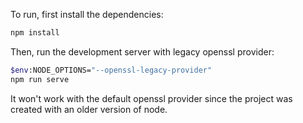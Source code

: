 To run, first install the dependencies:

```bash
npm install
```

Then, run the development server with legacy openssl provider:

```bash
$env:NODE_OPTIONS="--openssl-legacy-provider"
npm run serve
```

It won't work with the default openssl provider since the project was created with an older version of node.
